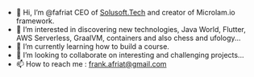 - 👋 Hi, I’m @fafriat CEO of [Solusoft.Tech](https://solusoft.tech) and creator of Microlam.io framework.
- 👀 I’m interested in discovering new technologies, Java World, Flutter, AWS Serverless, GraalVM, containers and also chess and ufology...
- 🌱 I’m currently learning how to build a course.
- 💞️ I’m looking to collaborate on interesting and challenging projects...
- 📫 How to reach me : frank.afriat@gmail.com

<!---
fafriat/fafriat is a ✨ special ✨ repository because its `README.md` (this file) appears on your GitHub profile.
You can click the Preview link to take a look at your changes.
--->
